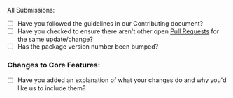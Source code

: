 All Submissions:

- [ ] Have you followed the guidelines in our Contributing document?
- [ ] Have you checked to ensure there aren't other open [Pull Requests](https://github.com/Fork-Git-It/AnnotatedJS/pulls) for the same update/change?
- [ ] Has the package version number been bumped?

### Changes to Core Features:

- [ ] Have you added an explanation of what your changes do and why you'd like us to include them?
